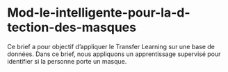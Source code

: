 # Mod-le-intelligente-pour-la-d-tection-des-masques
Ce brief a pour objectif d’appliquer le Transfer Learning sur une base de données.  Dans ce brief, nous appliquons un apprentissage supervisé pour identifier si la personne porte un masque.
